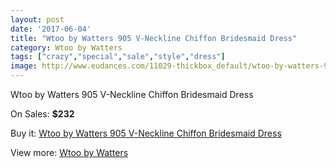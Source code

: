 ```yaml
---
layout: post
date: '2017-06-04'
title: "Wtoo by Watters 905 V-Neckline Chiffon Bridesmaid Dress"
category: Wtoo by Watters 
tags: ["crazy","special","sale","style","dress"]
image: http://www.eudances.com/11029-thickbox_default/wtoo-by-watters-905-v-neckline-chiffon-bridesmaid-dress.jpg
---
```

Wtoo by Watters 905 V-Neckline Chiffon Bridesmaid Dress

On Sales: **$232**
<a href="https://www.eudances.com/en/wtoo-by-watters/3518-wtoo-by-watters-905-v-neckline-chiffon-bridesmaid-dress.html"><amp-img layout="responsive" width="600" height="600" src="//www.eudances.com/11029-thickbox_default/wtoo-by-watters-905-v-neckline-chiffon-bridesmaid-dress.jpg" alt="Wtoo by Watters 905 V-Neckline Chiffon Bridesmaid Dress 0" /></a>
<a href="https://www.eudances.com/en/wtoo-by-watters/3518-wtoo-by-watters-905-v-neckline-chiffon-bridesmaid-dress.html"><amp-img layout="responsive" width="600" height="600" src="//www.eudances.com/11031-thickbox_default/wtoo-by-watters-905-v-neckline-chiffon-bridesmaid-dress.jpg" alt="Wtoo by Watters 905 V-Neckline Chiffon Bridesmaid Dress 1" /></a>
<a href="https://www.eudances.com/en/wtoo-by-watters/3518-wtoo-by-watters-905-v-neckline-chiffon-bridesmaid-dress.html"><amp-img layout="responsive" width="600" height="600" src="//www.eudances.com/11030-thickbox_default/wtoo-by-watters-905-v-neckline-chiffon-bridesmaid-dress.jpg" alt="Wtoo by Watters 905 V-Neckline Chiffon Bridesmaid Dress 2" /></a>

Buy it: [Wtoo by Watters 905 V-Neckline Chiffon Bridesmaid Dress](https://www.eudances.com/en/wtoo-by-watters/3518-wtoo-by-watters-905-v-neckline-chiffon-bridesmaid-dress.html "Wtoo by Watters 905 V-Neckline Chiffon Bridesmaid Dress")

View more: [Wtoo by Watters ](https://www.eudances.com/en/67-wtoo-by-watters "Wtoo by Watters ")